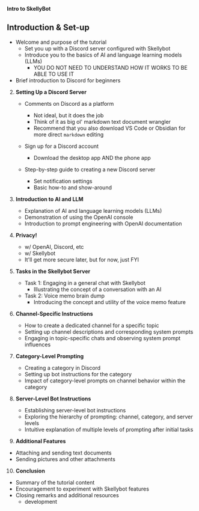 **Intro to SkellyBot**

##  **Introduction & Set-up**
   - Welcome and purpose of the tutorial
     - Set you up with a Discord server configured with Skellybot
     - Introduce you to the basics of AI and language learning models (LLMs)
       - YOU DO NOT NEED TO UNDERSTAND HOW IT WORKS TO BE ABLE TO USE IT     
   - Brief introduction to Discord for beginners

2. **Setting Up a Discord Server**
   - Comments on Discord as a platform
     - Not ideal, but it does the job
     - Think of it as big ol' markdown text document wrangler
     - Recommend that you also download VS Code or Obsidian for more direct `markdown` editing
  
   - Sign up for a Discord account
     - Download the desktop app AND the phone app
   
   - Step-by-step guide to creating a new Discord server
     - Set notification settings
     - Basic how-to and show-around
      
3. **Introduction to AI and LLM**
   - Explanation of AI and language learning models (LLMs)
   - Demonstration of using the OpenAI console
   - Introduction to prompt engineering with OpenAI documentation
  
4. **Privacy!**
   - w/ OpenAI, Discord, etc
   - w/ Skellybot
   - It'll get more secure later, but for now, just FYI

5. **Tasks in the Skellybot Server**
   - Task 1: Engaging in a general chat with Skellybot
      - Illustrating the concept of a conversation with an AI
   - Task 2: Voice memo brain dump
      - Introducing the concept and utility of the voice memo feature

6. **Channel-Specific Instructions**
   - How to create a dedicated channel for a specific topic
   - Setting up channel descriptions and corresponding system prompts
   - Engaging in topic-specific chats and observing system prompt influences

7. **Category-Level Prompting**
   - Creating a category in Discord
   - Setting up bot instructions for the category
   - Impact of category-level prompts on channel behavior within the category

8. **Server-Level Bot Instructions**
   - Establishing server-level bot instructions
   - Exploring the hierarchy of prompting: channel, category, and server levels
   - Intuitive explanation of multiple levels of prompting after initial tasks

9.  **Additional Features**
   - Attaching and sending text documents
   - Sending pictures and other attachments

10. **Conclusion**
   - Summary of the tutorial content
   - Encouragement to experiment with Skellybot features
   - Closing remarks and additional resources
     - development